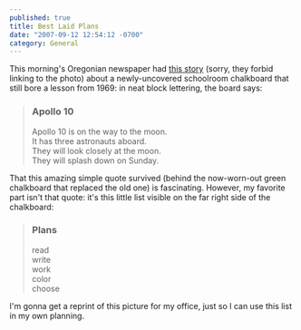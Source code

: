 ```yaml
---
published: true
title: Best Laid Plans
date: "2007-09-12 12:54:12 -0700"
category: General
---
```


This morning's Oregonian newspaper had <a href="http://blog.oregonlive.com/breakingnews/2007/09/old_lesson_on_apollo_10_reappe.html">this story</a> (sorry, they forbid linking to the photo) about
a newly-uncovered schoolroom chalkboard that still bore a lesson from 1969: in
neat block lettering, the board says:<!--more-->

> ### Apollo 10
>
> Apollo 10 is on the way to the moon.<br/>
> It has three astronauts aboard.<br/>
> They will look closely at the moon.<br/>
> They will splash down on Sunday.

That this amazing simple quote survived (behind the now-worn-out green
chalkboard that replaced the old one) is fascinating. However, my favorite part
isn't that quote: it's this little list visible on the far right side of the
chalkboard:

> ### Plans
>
> read<br/>
> write<br/>
> work<br/>
> color<br/>
> choose

I'm gonna get a reprint of this picture for my office, just so I can use this
list in my own planning.
